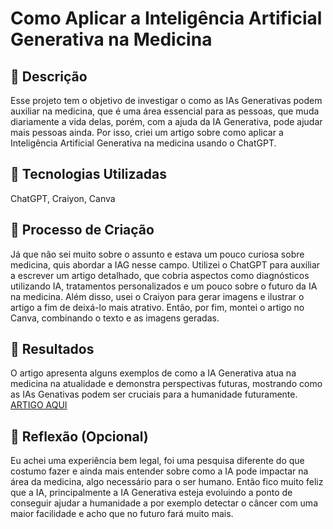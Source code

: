 # Como Aplicar a Inteligência Artificial Generativa na Medicina

## 📒 Descrição
Esse projeto tem o objetivo de investigar o como as IAs Generativas podem auxiliar na medicina, que é uma área essencial para as pessoas, que muda diariamente a vida delas, porém, com a ajuda da IA Generativa, pode ajudar mais pessoas ainda. Por isso, criei um artigo sobre como aplicar a Inteligência Artificial Generativa na medicina usando o ChatGPT.

## 🤖 Tecnologias Utilizadas
ChatGPT, Craiyon, Canva

## 🧐 Processo de Criação
Já que não sei muito sobre o assunto e estava um pouco curiosa sobre medicina, quis abordar a IAG nesse campo. Utilizei o ChatGPT para auxiliar a escrever um artigo detalhado, que cobria aspectos como diagnósticos utilizando IA, tratamentos personalizados e um pouco sobre o futuro da IA na medicina. Além disso, usei o Craiyon para gerar imagens e ilustrar o artigo a fim de deixá-lo mais atrativo. Então, por fim, montei o artigo no Canva, combinando o texto e as imagens geradas.

## 🚀 Resultados
O artigo apresenta alguns exemplos de como a IA Generativa atua na medicina na atualidade e demonstra perspectivas futuras, mostrando como as IAs Genativas podem ser cruciais para a humanidade futuramente.
[ARTIGO AQUI](https://github.com/malubarreto/lab-natty-or-not/blob/main/Como%20Aplicar%20a%20Inteligência%20Artificial%20Generativa%20na%20Medicina.pdf)

## 💭 Reflexão (Opcional)
Eu achei uma experiência bem legal, foi uma pesquisa diferente do que costumo fazer e ainda mais entender sobre como a IA pode impactar na área da medicina, algo necessário para o ser humano. Então fico muito feliz que a IA, principalmente a IA Generativa esteja evoluindo a ponto de conseguir ajudar a humanidade a por exemplo detectar o câncer com uma maior facilidade e acho que no futuro fará muito mais.
```
